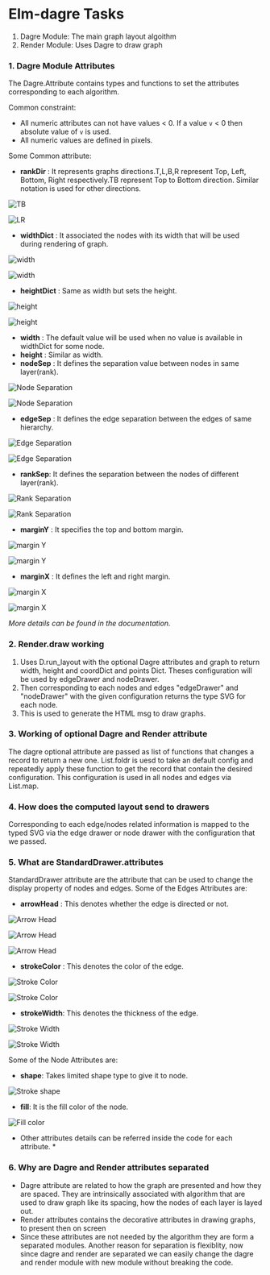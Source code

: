 # Elm-dagre Tasks

1. Dagre Module: The main graph layout algoithm
2. Render Module: Uses Dagre to draw graph

### 1. Dagre Module Attributes



The Dagre.Attribute contains types and functions to set the attributes corresponding to each algorithm.

Common constraint:
-  All numeric attributes can not have values < 0. If a value `v` < 0
    then absolute value of `v` is used.
-  All numeric values are defined in pixels.

Some Common attribute:
- **rankDir** : It represents graphs directions.T,L,B,R represent Top, Left, Bottom, Right respectively.TB represent Top to Bottom direction. Similar notation is
used for other directions.

![TB](./pic1.png)

![LR](./pic2.png)
- **widthDict** : It associated the nodes with its width that will be used during rendering of graph.

![width](./pic3.png)

![width](./pic4.png)
- **heightDict** : Same as width but sets the height.

![height](./pic5.png)

![height](./pic6.png)
- **width** : The default value will be used when no value is available in widthDict for some node.
- **height** : Similar as width.
- **nodeSep** : It defines the separation value between nodes in same layer(rank).

![Node Separation](./pic7.png)

![Node Separation](./pic8.png)

- **edgeSep** : It defines the edge separation between the edges of same hierarchy.

![Edge Separation](./pic9.png)

![Edge Separation](./pic10.png)

- **rankSep**:  It defines the separation between the nodes of different layer(rank).

![Rank Separation](./pic11.png)

![Rank Separation](./pic12.png)
- **marginY** : It specifies the top and bottom margin.

![margin Y](./pic15.png)

![margin Y](./pic16.png)

- **marginX** : It defines the left and right margin.

![margin X](./pic13.png)

![margin X](./pic14.png)

*More details can be found in the documentation.*


### 2. Render.draw working
1. Uses D.run_layout with the optional Dagre attributes and graph to return width, height and coordDict and points Dict. Theses configuration will be used by edgeDrawer and nodeDrawer.
2. Then corresponding to each nodes and edges "edgeDrawer" and "nodeDrawer" with the given configuration returns the type SVG for each node.
3. This is used to generate the HTML msg to draw graphs.

### 3. Working of optional Dagre and Render attribute
  The dagre optional attribute are passed as list of functions that changes a record to return a new one. List.foldr is uesd to take an default config and repeatedly apply these function to get the record that contain the desired configuration.
  This configuration is used in all nodes and edges via List.map.

### 4. How does the computed layout send to drawers
  Corresponding to each edge/nodes related information is mapped to the typed SVG via the edge drawer or node drawer  with the configuration that we passed.


### 5. What are StandardDrawer.attributes

  StandardDrawer attribute are the attribute that can be used to change the display property of nodes and edges. 
  Some of the Edges Attributes are:
  - **arrowHead** : This denotes whether the edge is directed or not.
  
  ![Arrow Head](./pic17.png)
  
  ![Arrow Head](./pic18.png)

  ![Arrow Head](./pic19.png)
  
  - **strokeColor** : This denotes the color of the edge.
  
  ![Stroke Color](./pic20.png)

  ![Stroke Color](./pic21.png)

  - **strokeWidth**: This denotes the thickness of the edge.
  
  ![Stroke Width](./pic20.png)

  ![Stroke Width](./pic21.png)

  Some of the Node Attributes are:
  - **shape**: Takes limited shape type to give it to node.
  
  ![Stroke shape](./pic22.png)
  - **fill**: It is the fill color of the node.
  
  ![Fill color](./pic23.png)

  * Other attributes details can be referred inside the code for each attribute. *



### 6. Why are Dagre and Render attributes separated
-  Dagre attribute are related to how the graph are presented and how they are spaced. They are intrinsically associated with algorithm that are used to draw graph like its spacing, how the nodes of each layer is layed out. 
-  Render attributes contains the decorative attributes in drawing graphs, to present then on screen 
- Since these attributes are not needed by the algorithm they are form a separated modules. Another reason for separation is flexiblity, now since dagre and render are separated we can easily change the dagre and render module with new module without breaking the code. 